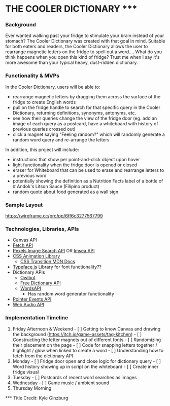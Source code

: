 # THE COOLER DICTIONARY ***

### Background
Ever wanted walking past your fridge to stimulate your brain instead of your stomach? The Cooler Dictionary was created with that goal in mind. Suitable for both eaters and readers, the Cooler Dictionary allows the user to rearrange magnetic letters on the fridge to spell out a word.... What do you think happens when you open this kind of fridge? Trust me when I say it's more awesome than your typical heavy, dust-ridden dictionary.


### Functionality & MVPs
In the Cooler Dictionary, users will be able to:
- rearrange magnetic letters by dragging them across the surface of the fridge to create English words
- pull on the fridge handle to search for that specific query in the Cooler Dictionary, returning definitions, synonyms, antonyms, etc.
- see how their queries change the view of the fridge door (eg.  add an image of each query as a postcard, have a whiteboard with history of previous queries crossed out)
- click a magnet saying "Feeling random?" which will randomly generate a random word query and re-arrange the letters

In addition, this project will include:
-  instructions that show per point-and-click object upon hover
-  light functionality when the fridge door is opened or closed
- eraser for Whiteboard that can be used to erase and rearrange letters to a previous word
-  potentially showing the definition as a Nutrition Facts label of a bottle of # Andok's Litson Sauce (Filipino product)
- random quote about food generated as a wall sign


### Sample Layout
https://wireframe.cc/pro/pp/6ff6c3277567799


### Technologies, Libraries, APIs
- Canvas API
- [Fetch API](https://developer.mozilla.org/en-US/docs/Web/API/Fetch_API)
- [Pexels Image Search API](https://www.pexels.com/api/) OR [Imsea API](https://imsea.herokuapp.com)
- [CSS Animation Library](https://christinecha.github.io/choreographer-js/)
	- [CSS Transition MDN Docs](https://developer.mozilla.org/en-US/docs/Web/CSS/CSS_Transitions/Using_CSS_transitions)
- [Typeface.js](https://owlbot.info/) Library for font functionality??
- Dictionary APIs
	- [Owlbot](https://owlbot.info/)
	- [Free Dictionary API](https://dictionaryapi.dev/)
	- [WordsAPI](https://www.wordsapi.com/docs/)
		- Has random word generator functionality
- [Pointer Events API](https://developer.mozilla.org/en-US/docs/Web/API/Pointer_events)
- [Web Audio API](https://developer.mozilla.org/en-US/docs/Web/API/Web_Audio_API)


### Implementation Timeline
1.   Friday Afternoon & Weekend
	- [ ] Getting to know Canvas and drawing the background (https://itch.io/game-assets/tag-kitchen)
	- [ ] Constructing the letter magnets out of different fonts
	- [ ] Randomizing their placement on the page
	- [ ] Code for snapping letters together / highlight / glow when linked to create a word
	- [ ] Understanding how to fetch from the dictionary API
2.   Monday
	- [ ] Fridge door open and close logic for dictionary query
	- [ ] Word history showing up in script on the whiteboard
	- [ ] Create inner fridge visual
3.   Tuesday
	- [ ] Postcards of recent word searches as images
4.   Wednesday
	- [ ] Game music / ambient sound
5.   Thursday Morning


*** Title Credit: Kyle Ginzburg